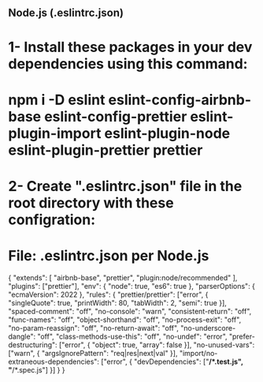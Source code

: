 ## Node.js (.eslintrc.json)
# 1- Install these packages in your dev dependencies using this command:

# npm i -D eslint eslint-config-airbnb-base eslint-config-prettier eslint-plugin-import eslint-plugin-node eslint-plugin-prettier prettier

# 2- Create ".eslintrc.json" file in the root directory with these configration:

# File: .eslintrc.json per Node.js

{
  "extends": [
    "airbnb-base",
    "prettier",
    "plugin:node/recommended"
  ],
  "plugins": ["prettier"],
  "env": {
    "node": true,
    "es6": true
  },
  "parserOptions": {
    "ecmaVersion": 2022
  },
  "rules": {
    "prettier/prettier": ["error", {
      "singleQuote": true,
      "printWidth": 80,
      "tabWidth": 2,
      "semi": true
    }],
    "spaced-comment": "off",
    "no-console": "warn",
    "consistent-return": "off",
    "func-names": "off",
    "object-shorthand": "off",
    "no-process-exit": "off",
    "no-param-reassign": "off",
    "no-return-await": "off",
    "no-underscore-dangle": "off",
    "class-methods-use-this": "off",
    "no-undef": "error",
    "prefer-destructuring": ["error", { "object": true, "array": false }],
    "no-unused-vars": ["warn", { "argsIgnorePattern": "req|res|next|val" }],
    "import/no-extraneous-dependencies": ["error", {
      "devDependencies": ["**/*.test.js", "**/*.spec.js"]
    }]
  }
}
